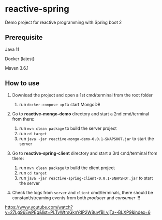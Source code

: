 # reactive-spring
Demo project for reactive programming with Spring boot 2

## Prerequisite
Java 11

Docker (latest)

Maven 3.6.1

## How to use
1. Download the project and open a 1st cmd/terminal from the root folder
    1. run `docker-compose up` to start MongoDB

1. Go to **reactive-mongo-demo** directory and start a 2nd cmd/terminal from there:
    1. run `mvn clean package` to build the server project
    1. run `cd target`
    1. run `java -jar reactive-mongo-demo-0.0.1-SNAPSHOT.jar` to start the server

1. Go to **reactive-spring-client** directory and start a 3rd cmd/terminal from there:
    1. run `mvn clean package` to build the client project
    1. run `cd target`
    1. run `java -jar reactive-spring-client-0.0.1-SNAPSHOT.jar` to start the server
1. Check the logs from `server` and `client` cmd/terminals, there should be constant/streaming events from both _producer_ and _consumer_ !!!


https://www.youtube.com/watch?v=27Lg96EwPEg&list=PLTyWtrsGknYdP2W8uyfBI_vjTa--BLXP9&index=6
